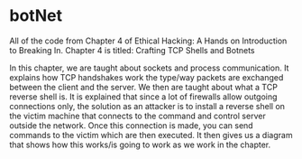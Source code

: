 # botNet
All of the code from Chapter 4 of Ethical Hacking: A Hands on Introduction to Breaking In. Chapter 4 is titled: Crafting TCP Shells and Botnets  


In this chapter, we are taught about sockets and process communication. It explains how TCP handshakes work the type/way packets are exchanged between the client and the server. We then are taught about what a TCP reverse shell is. It is explained that since a lot of firewalls allow outgoing connections only, the solution as an attacker is to install a reverse shell on the victim machine that connects to the command and control server outside the network. Once this connection is made, you can send commands to the victim which are then executed.  It then gives us a diagram that shows how this works/is going to work as we work in the chapter.
